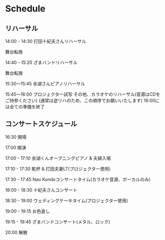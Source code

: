 # Schedule

## リハーサル

14:00 - 14:30 打田十紀夫さんリハーサル

舞台転換

14:40 - 15:20 ざまバンドリハーサル

舞台転換

15:30〜15:45 余湖さんピアノリハーサル

15:45〜16:00 プロジェクター試写
その他、カラオケのリハーサル(音源はCDをご持参ください)
(通常は逆リハのため、この順序でお願いいたします)
16:00には全ての準備を終了

## コンサートスケジュール

16:30 開場

17:00 開演

17:00 - 17:10 余湖くんオープニングピアノ & 夫婦入場

17:10 - 17:30 乾杯 & 打田夫妻LT(プロジェクター使用)

17:30 - 17:45 Nao Kondoコンサートタイム(カラオケ音源、ボーカルのみ)

18:00 - 18:30 十紀夫さんコンサート

18:30 - 19:00 ウェディングケーキタイム(プロジェクター使用)

19:00 - 19:15 お色直し

19:15 - 19:45 ざまバンドコンサート(メタル、ロック)

20:00 解散
